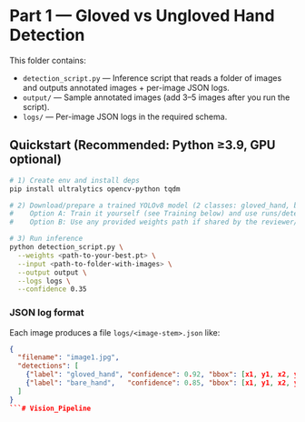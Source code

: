 # Part 1 — Gloved vs Ungloved Hand Detection

This folder contains:

- `detection_script.py` — Inference script that reads a folder of images and outputs annotated images + per-image JSON logs.
- `output/` — Sample annotated images (add 3–5 images after you run the script).
- `logs/` — Per-image JSON logs in the required schema.

## Quickstart (Recommended: Python ≥3.9, GPU optional)

```bash
# 1) Create env and install deps
pip install ultralytics opencv-python tqdm

# 2) Download/prepare a trained YOLOv8 model (2 classes: gloved_hand, bare_hand)
#    Option A: Train it yourself (see Training below) and use runs/detect/train/weights/best.pt
#    Option B: Use any provided weights path if shared by the reviewer/trainer.

# 3) Run inference
python detection_script.py \
  --weights <path-to-your-best.pt> \
  --input <path-to-folder-with-images> \
  --output output \
  --logs logs \
  --confidence 0.35
```

### JSON log format
Each image produces a file `logs/<image-stem>.json` like:
```json
{
  "filename": "image1.jpg",
  "detections": [
    {"label": "gloved_hand", "confidence": 0.92, "bbox": [x1, y1, x2, y2]},
    {"label": "bare_hand",   "confidence": 0.85, "bbox": [x1, y1, x2, y2]}
  ]
}
```#   V i s i o n _ P i p e l i n e  
 